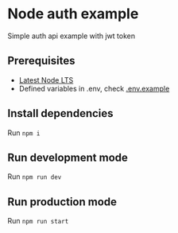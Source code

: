 # Node auth example
Simple auth api example with jwt token

## Prerequisites
* [Latest Node LTS](https://nodejs.org/en/)
* Defined variables in .env, check [.env.example](./.env.example)
 
## Install dependencies
Run `npm i`

## Run development mode
Run `npm run dev`

## Run production mode
Run `npm run start`


